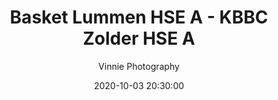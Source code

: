 ---
layout: album
title: Basket Lummen HSE A - KBBC Zolder HSE A
description: Competitie wedstrijd tussen Basket Lummen HSE A en KBBC Zolder HSE A.
date: 2020-10-03 20:30:00
cover: /albums/2020-10-03-Basket-Lummen-HSEA-KBBC-Zolder-HSEA/thumbnails/DSA_5275.JPG
author: Vinnie Photography
archived: true
pagination: 
  enabled: true
  images: true
  imageLayout: image
  itemsPerPage: 128
---